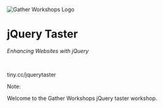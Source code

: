 ![Gather Workshops Logo](/Building-with-jQuery/slideshow/images/gw_logo_header.png)

# jQuery Taster
_Enhancing Websites with jQuery_

&nbsp;

tiny.cc/jquerytaster


Note:

Welcome to the Gather Workshops jQuery taster workshop.